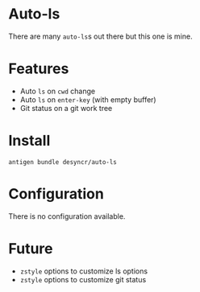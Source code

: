 # Auto-ls

There are many `auto-ls`s out there but this one is mine.

# Features

- Auto `ls` on `cwd` change
- Auto `ls` on `enter-key` (with empty buffer)
- Git status on a git work tree

# Install

    antigen bundle desyncr/auto-ls

# Configuration

There is no configuration available.

# Future

- `zstyle` options to customize ls options
- `zstyle` options to customize git status

